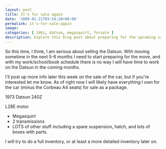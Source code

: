 ```yaml
---
layout: post
title: It's for sale again
date: '2009-01-21T03:54:20+00:00'
permalink: it's-for-sale-again
image: 
categories: [ 240z, datsun, megasquirt, forsale ]
description: Explore this blog post about preparing for the upcoming sale of a 1973 Datsun 240Z, complete with an L28E motor and several valuable parts.
---
```


So this time, I think, I am serious about selling the Datsun. With moving sometime in the next 5-6 months I need to start preparing for the move, and with my work/school/book schedule there is no way I will have time to work on the Datsun in the coming months.

I'll post up more info later this week on the sale of the car, but if you're interested let me know. As of right now I will likely have everything I own for the car (minus the Corbeau A4 seats) for sale as a package.

1973 Datsun 240Z

L28E motor
- Megasquirt
- 2 transmissions
- LOTS of other stuff including a spare suspension, hatch, and lots of boxes with parts.

I will try to do a full inventory, or at least a more detailed inventory later on.


